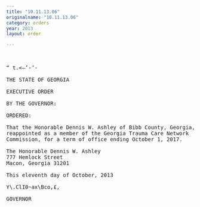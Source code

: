 ```yaml
---
title: "10.11.13.06"
originalname: "10.11.13.06"
category: orders
year: 2013
layout: order

---
```

<pre>
   

“ t.<—’-’-

THE STATE OF GEORGIA

EXECUTIVE ORDER

BY THE GOVERNOR:

ORDERED:

That the Honorable Dennis W. Ashley of Bibb County, Georgia, is
reappointed as a member of the Georgia Trauma Care Network
Commission, for a term of office ending October 1, 2017.

The Honorable Dennis W. Ashley
777 Hemlock Street
Macon, Georgia 31201

This eleventh day of October, 2013

Y\.ClI0~ax\Bco,£,

GOVERNOR

</pre>
